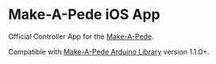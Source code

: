 # Make-A-Pede iOS App
Official Controller App for the [Make-A-Pede](http://makeapede.com).

Compatible with [Make-A-Pede Arduino Library](https://github.com/Make-A-Pede/Make-A-Pede-Arduino-Library) version 1.1.0+.
